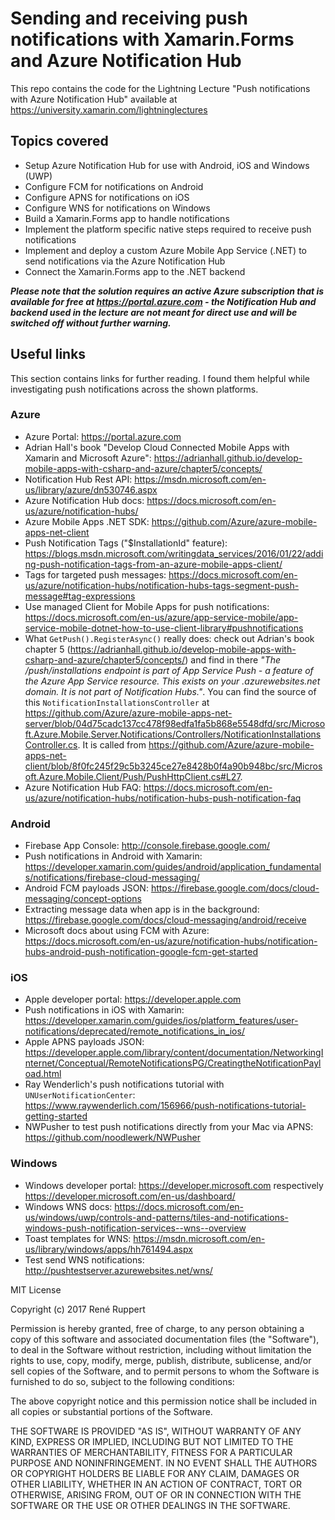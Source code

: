 # Sending and receiving push notifications with Xamarin.Forms and Azure Notification Hub
This repo contains the code for the Lightning Lecture "Push notifications with Azure Notification Hub" available at https://university.xamarin.com/lightninglectures

## Topics covered

* Setup Azure Notification Hub for use with Android, iOS and Windows (UWP)
* Configure FCM for notifications on Android
* Configure APNS for notifications on iOS
* Configure WNS for notifications on Windows
* Build a Xamarin.Forms app to handle notifications
* Implement the platform specific native steps required to receive push notifications
* Implement and deploy a custom Azure Mobile App Service (.NET) to send notifications via the Azure Notification Hub
* Connect the Xamarin.Forms app to the .NET backend

***Please note that the solution requires an active Azure subscription that is available for free at https://portal.azure.com - the Notification Hub and backend used in the lecture are not meant for direct use and will be switched off without further warning.***

## Useful links
This section contains links for further reading. I found them helpful while investigating push notifications across the shown platforms.

### Azure
* Azure Portal: https://portal.azure.com
* Adrian Hall's book "Develop Cloud Connected Mobile Apps with Xamarin and Microsoft Azure": https://adrianhall.github.io/develop-mobile-apps-with-csharp-and-azure/chapter5/concepts/
* Notification Hub Rest API: https://msdn.microsoft.com/en-us/library/azure/dn530746.aspx
* Azure Notification Hub docs: https://docs.microsoft.com/en-us/azure/notification-hubs/
* Azure Mobile Apps .NET SDK: https://github.com/Azure/azure-mobile-apps-net-client
* Push Notification Tags ("$InstallationId" feature): https://blogs.msdn.microsoft.com/writingdata_services/2016/01/22/adding-push-notification-tags-from-an-azure-mobile-apps-client/
* Tags for targeted push messages: https://docs.microsoft.com/en-us/azure/notification-hubs/notification-hubs-tags-segment-push-message#tag-expressions
* Use managed Client for Mobile Apps for push notifications: https://docs.microsoft.com/en-us/azure/app-service-mobile/app-service-mobile-dotnet-how-to-use-client-library#pushnotifications
* What `GetPush().RegisterAsync()` really does: check out Adrian's book chapter 5 (https://adrianhall.github.io/develop-mobile-apps-with-csharp-and-azure/chapter5/concepts/) and find in there _"The /push/installations endpoint is part of App Service Push - a feature of the Azure App Service resource. This exists on your .azurewebsites.net domain. It is not part of Notification Hubs."_.
You can find the source of this `NotificationInstallationsController` at https://github.com/Azure/azure-mobile-apps-net-server/blob/04d75cadc137cc478f98edfa1fa5b868e5548dfd/src/Microsoft.Azure.Mobile.Server.Notifications/Controllers/NotificationInstallationsController.cs. It is called from https://github.com/Azure/azure-mobile-apps-net-client/blob/8f0fc245f29c5b3245ce27e8428b0f4a90b948bc/src/Microsoft.Azure.Mobile.Client/Push/PushHttpClient.cs#L27.
* Azure Notification Hub FAQ: https://docs.microsoft.com/en-us/azure/notification-hubs/notification-hubs-push-notification-faq

### Android
* Firebase App Console: http://console.firebase.google.com/
* Push notifications in Android with Xamarin: https://developer.xamarin.com/guides/android/application_fundamentals/notifications/firebase-cloud-messaging/
* Android FCM payloads JSON: https://firebase.google.com/docs/cloud-messaging/concept-options
* Extracting message data when app is in the background: https://firebase.google.com/docs/cloud-messaging/android/receive
* Microsoft docs about using FCM with Azure: https://docs.microsoft.com/en-us/azure/notification-hubs/notification-hubs-android-push-notification-google-fcm-get-started

### iOS
* Apple developer portal: https://developer.apple.com
* Push notifications in iOS with Xamarin: https://developer.xamarin.com/guides/ios/platform_features/user-notifications/deprecated/remote_notifications_in_ios/
* Apple APNS payloads JSON: https://developer.apple.com/library/content/documentation/NetworkingInternet/Conceptual/RemoteNotificationsPG/CreatingtheNotificationPayload.html
* Ray Wenderlich's push notifications tutorial with `UNUserNotificationCenter`: https://www.raywenderlich.com/156966/push-notifications-tutorial-getting-started
* NWPusher to test push notifications directly from your Mac via APNS: https://github.com/noodlewerk/NWPusher

### Windows
* Windows developer portal: https://developer.microsoft.com respectively https://developer.microsoft.com/en-us/dashboard/
* Windows WNS docs: https://docs.microsoft.com/en-us/windows/uwp/controls-and-patterns/tiles-and-notifications-windows-push-notification-services--wns--overview
* Toast templates for WNS: https://msdn.microsoft.com/en-us/library/windows/apps/hh761494.aspx
* Test send WNS notifications: http://pushtestserver.azurewebsites.net/wns/

MIT License

Copyright (c) 2017 René Ruppert

Permission is hereby granted, free of charge, to any person obtaining a copy
of this software and associated documentation files (the "Software"), to deal
in the Software without restriction, including without limitation the rights
to use, copy, modify, merge, publish, distribute, sublicense, and/or sell
copies of the Software, and to permit persons to whom the Software is
furnished to do so, subject to the following conditions:

The above copyright notice and this permission notice shall be included in all
copies or substantial portions of the Software.

THE SOFTWARE IS PROVIDED "AS IS", WITHOUT WARRANTY OF ANY KIND, EXPRESS OR
IMPLIED, INCLUDING BUT NOT LIMITED TO THE WARRANTIES OF MERCHANTABILITY,
FITNESS FOR A PARTICULAR PURPOSE AND NONINFRINGEMENT. IN NO EVENT SHALL THE
AUTHORS OR COPYRIGHT HOLDERS BE LIABLE FOR ANY CLAIM, DAMAGES OR OTHER
LIABILITY, WHETHER IN AN ACTION OF CONTRACT, TORT OR OTHERWISE, ARISING FROM,
OUT OF OR IN CONNECTION WITH THE SOFTWARE OR THE USE OR OTHER DEALINGS IN THE
SOFTWARE.







